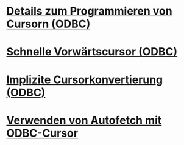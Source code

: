 # [Details zum Programmieren von Cursorn (ODBC)](cursor-programming-details-odbc.md)
# [Schnelle Vorwärtscursor (ODBC)](fast-forward-only-cursors-odbc.md)
# [Implizite Cursorkonvertierung (ODBC)](implicit-cursor-conversions-odbc.md)
# [Verwenden von Autofetch mit ODBC-Cursor](using-autofetch-with-odbc-cursors.md)
